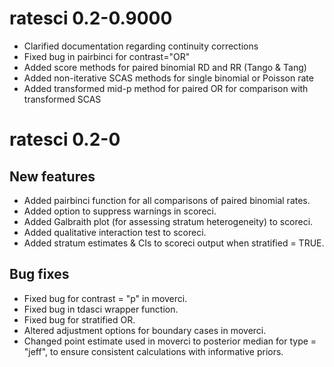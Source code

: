 # ratesci 0.2-0.9000

* Clarified documentation regarding continuity corrections
* Fixed bug in pairbinci for contrast="OR"
* Added score methods for paired binomial RD and RR (Tango & Tang)
* Added non-iterative SCAS methods for single binomial or Poisson rate
* Added transformed mid-p method for paired OR for comparison with transformed SCAS

# ratesci 0.2-0

## New features
* Added pairbinci function for all comparisons of paired binomial rates.
* Added option to suppress warnings in scoreci.
* Added Galbraith plot (for assessing stratum heterogeneity) to scoreci.
* Added qualitative interaction test to scoreci.
* Added stratum estimates & CIs to scoreci output when stratified = TRUE.

## Bug fixes
* Fixed bug for contrast = "p" in moverci.
* Fixed bug in tdasci wrapper function.
* Fixed bug for stratified OR.
* Altered adjustment options for boundary cases in moverci.
* Changed point estimate used in moverci to posterior median for type = "jeff",
  to ensure consistent calculations with informative priors.
